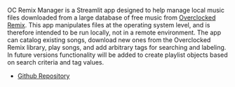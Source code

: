 OC Remix Manager is a Streamlit app designed to help manage local music files downloaded from a 
large database of free music from [Overclocked Remix](http://ocremix.org). This app manipulates 
files at the operating system level, and is therefore intended to be run locally, not in a remote 
environment. The app can catalog existing songs, download new ones from the Overclocked Remix 
library, play songs, and add arbitrary tags for searching and labeling. In future versions 
functionality will be added to create playlist objects based on search criteria and tag values.

* [Github Repository](https://github.com/jnschurig/ocremix_manager)